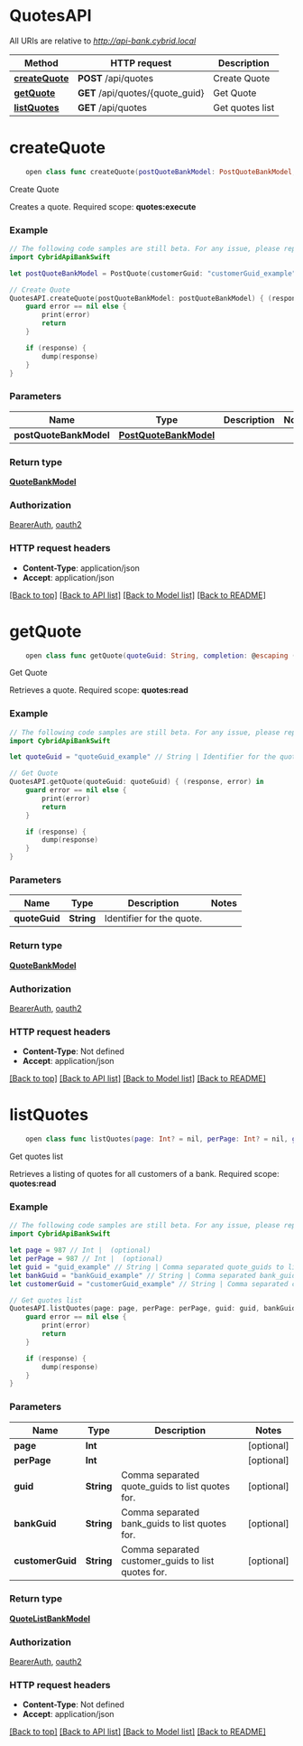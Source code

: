 # QuotesAPI

All URIs are relative to *http://api-bank.cybrid.local*

Method | HTTP request | Description
------------- | ------------- | -------------
[**createQuote**](QuotesAPI.md#createquote) | **POST** /api/quotes | Create Quote
[**getQuote**](QuotesAPI.md#getquote) | **GET** /api/quotes/{quote_guid} | Get Quote
[**listQuotes**](QuotesAPI.md#listquotes) | **GET** /api/quotes | Get quotes list


# **createQuote**
```swift
    open class func createQuote(postQuoteBankModel: PostQuoteBankModel, completion: @escaping (_ data: QuoteBankModel?, _ error: Error?) -> Void)
```

Create Quote

Creates a quote.  Required scope: **quotes:execute**

### Example
```swift
// The following code samples are still beta. For any issue, please report via http://github.com/OpenAPITools/openapi-generator/issues/new
import CybridApiBankSwift

let postQuoteBankModel = PostQuote(customerGuid: "customerGuid_example", symbol: "symbol_example", side: "side_example", receiveAmount: 123, deliverAmount: 123) // PostQuoteBankModel | 

// Create Quote
QuotesAPI.createQuote(postQuoteBankModel: postQuoteBankModel) { (response, error) in
    guard error == nil else {
        print(error)
        return
    }

    if (response) {
        dump(response)
    }
}
```

### Parameters

Name | Type | Description  | Notes
------------- | ------------- | ------------- | -------------
 **postQuoteBankModel** | [**PostQuoteBankModel**](PostQuoteBankModel.md) |  | 

### Return type

[**QuoteBankModel**](QuoteBankModel.md)

### Authorization

[BearerAuth](../README.md#BearerAuth), [oauth2](../README.md#oauth2)

### HTTP request headers

 - **Content-Type**: application/json
 - **Accept**: application/json

[[Back to top]](#) [[Back to API list]](../README.md#documentation-for-api-endpoints) [[Back to Model list]](../README.md#documentation-for-models) [[Back to README]](../README.md)

# **getQuote**
```swift
    open class func getQuote(quoteGuid: String, completion: @escaping (_ data: QuoteBankModel?, _ error: Error?) -> Void)
```

Get Quote

Retrieves a quote.  Required scope: **quotes:read**

### Example
```swift
// The following code samples are still beta. For any issue, please report via http://github.com/OpenAPITools/openapi-generator/issues/new
import CybridApiBankSwift

let quoteGuid = "quoteGuid_example" // String | Identifier for the quote.

// Get Quote
QuotesAPI.getQuote(quoteGuid: quoteGuid) { (response, error) in
    guard error == nil else {
        print(error)
        return
    }

    if (response) {
        dump(response)
    }
}
```

### Parameters

Name | Type | Description  | Notes
------------- | ------------- | ------------- | -------------
 **quoteGuid** | **String** | Identifier for the quote. | 

### Return type

[**QuoteBankModel**](QuoteBankModel.md)

### Authorization

[BearerAuth](../README.md#BearerAuth), [oauth2](../README.md#oauth2)

### HTTP request headers

 - **Content-Type**: Not defined
 - **Accept**: application/json

[[Back to top]](#) [[Back to API list]](../README.md#documentation-for-api-endpoints) [[Back to Model list]](../README.md#documentation-for-models) [[Back to README]](../README.md)

# **listQuotes**
```swift
    open class func listQuotes(page: Int? = nil, perPage: Int? = nil, guid: String? = nil, bankGuid: String? = nil, customerGuid: String? = nil, completion: @escaping (_ data: QuoteListBankModel?, _ error: Error?) -> Void)
```

Get quotes list

Retrieves a listing of quotes for all customers of a bank.  Required scope: **quotes:read**

### Example
```swift
// The following code samples are still beta. For any issue, please report via http://github.com/OpenAPITools/openapi-generator/issues/new
import CybridApiBankSwift

let page = 987 // Int |  (optional)
let perPage = 987 // Int |  (optional)
let guid = "guid_example" // String | Comma separated quote_guids to list quotes for. (optional)
let bankGuid = "bankGuid_example" // String | Comma separated bank_guids to list quotes for. (optional)
let customerGuid = "customerGuid_example" // String | Comma separated customer_guids to list quotes for. (optional)

// Get quotes list
QuotesAPI.listQuotes(page: page, perPage: perPage, guid: guid, bankGuid: bankGuid, customerGuid: customerGuid) { (response, error) in
    guard error == nil else {
        print(error)
        return
    }

    if (response) {
        dump(response)
    }
}
```

### Parameters

Name | Type | Description  | Notes
------------- | ------------- | ------------- | -------------
 **page** | **Int** |  | [optional] 
 **perPage** | **Int** |  | [optional] 
 **guid** | **String** | Comma separated quote_guids to list quotes for. | [optional] 
 **bankGuid** | **String** | Comma separated bank_guids to list quotes for. | [optional] 
 **customerGuid** | **String** | Comma separated customer_guids to list quotes for. | [optional] 

### Return type

[**QuoteListBankModel**](QuoteListBankModel.md)

### Authorization

[BearerAuth](../README.md#BearerAuth), [oauth2](../README.md#oauth2)

### HTTP request headers

 - **Content-Type**: Not defined
 - **Accept**: application/json

[[Back to top]](#) [[Back to API list]](../README.md#documentation-for-api-endpoints) [[Back to Model list]](../README.md#documentation-for-models) [[Back to README]](../README.md)

